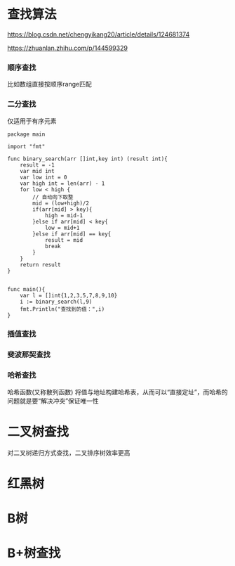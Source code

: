 # 查找算法

https://blog.csdn.net/chengyikang20/article/details/124681374

https://zhuanlan.zhihu.com/p/144599329

### 顺序查找

比如数组直接按顺序range匹配

### 二分查找

仅适用于有序元素

```
package main

import "fmt"

func binary_search(arr []int,key int) (result int){
	result = -1
	var mid int
	var low int = 0
	var high int = len(arr) - 1
	for low < high {
		// 自动向下取整
		mid = (low+high)/2
		if(arr[mid] > key){
			high = mid-1
		}else if arr[mid] < key{
			low = mid+1
		}else if arr[mid] == key{
			result = mid
			break
		}
	}
	return result
}


func main(){
	var l = []int{1,2,3,5,7,8,9,10}
	i := binary_search(l,9)
	fmt.Println("查找到的值：",i)
}
```

### 插值查找

### 斐波那契查找

### 哈希查找

哈希函数(又称散列函数) 将值与地址构建哈希表，从而可以“直接定址”，而哈希的问题就是要“解决冲突”保证唯一性

# 二叉树查找

对二叉树递归方式查找，二叉排序树效率更高

# 红黑树

# B树

# B+树查找
